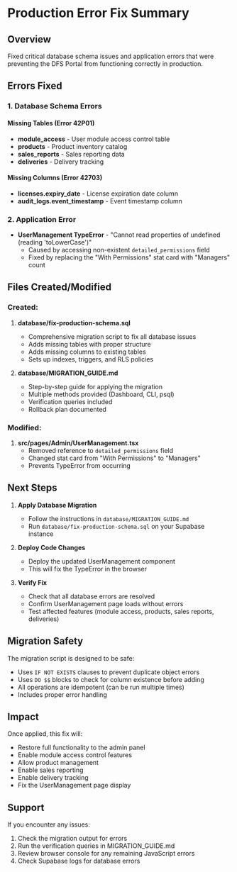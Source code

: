 # Production Error Fix Summary

## Overview
Fixed critical database schema issues and application errors that were preventing the DFS Portal from functioning correctly in production.

## Errors Fixed

### 1. Database Schema Errors

#### Missing Tables (Error 42P01)
- **module_access** - User module access control table
- **products** - Product inventory catalog
- **sales_reports** - Sales reporting data
- **deliveries** - Delivery tracking

#### Missing Columns (Error 42703)
- **licenses.expiry_date** - License expiration date column
- **audit_logs.event_timestamp** - Event timestamp column

### 2. Application Error
- **UserManagement TypeError** - "Cannot read properties of undefined (reading 'toLowerCase')"
  - Caused by accessing non-existent `detailed_permissions` field
  - Fixed by replacing the "With Permissions" stat card with "Managers" count

## Files Created/Modified

### Created:
1. **database/fix-production-schema.sql**
   - Comprehensive migration script to fix all database issues
   - Adds missing tables with proper structure
   - Adds missing columns to existing tables
   - Sets up indexes, triggers, and RLS policies

2. **database/MIGRATION_GUIDE.md**
   - Step-by-step guide for applying the migration
   - Multiple methods provided (Dashboard, CLI, psql)
   - Verification queries included
   - Rollback plan documented

### Modified:
1. **src/pages/Admin/UserManagement.tsx**
   - Removed reference to `detailed_permissions` field
   - Changed stat card from "With Permissions" to "Managers"
   - Prevents TypeError from occurring

## Next Steps

1. **Apply Database Migration**
   - Follow the instructions in `database/MIGRATION_GUIDE.md`
   - Run `database/fix-production-schema.sql` on your Supabase instance

2. **Deploy Code Changes**
   - Deploy the updated UserManagement component
   - This will fix the TypeError in the browser

3. **Verify Fix**
   - Check that all database errors are resolved
   - Confirm UserManagement page loads without errors
   - Test affected features (module access, products, sales reports, deliveries)

## Migration Safety

The migration script is designed to be safe:
- Uses `IF NOT EXISTS` clauses to prevent duplicate object errors
- Uses `DO $$` blocks to check for column existence before adding
- All operations are idempotent (can be run multiple times)
- Includes proper error handling

## Impact

Once applied, this fix will:
- Restore full functionality to the admin panel
- Enable module access control features
- Allow product management
- Enable sales reporting
- Enable delivery tracking
- Fix the UserManagement page display

## Support

If you encounter any issues:
1. Check the migration output for errors
2. Run the verification queries in MIGRATION_GUIDE.md
3. Review browser console for any remaining JavaScript errors
4. Check Supabase logs for database errors
